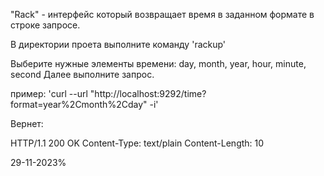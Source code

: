 "Rack" - интерфейс который возвращает время в заданном формате в строке запросе.

В директории проета выполните команду 'rackup'

Выберите нужные элементы времени: day, month, year, hour, minute, second
Далее выполните запрос.

пример: 'curl --url "http://localhost:9292/time?format=year%2Cmonth%2Cday" -i'

Вернет:

HTTP/1.1 200 OK
Content-Type: text/plain
Content-Length: 10

29-11-2023%                 

